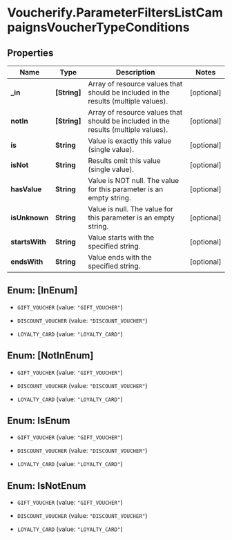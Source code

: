 # Voucherify.ParameterFiltersListCampaignsVoucherTypeConditions

## Properties

Name | Type | Description | Notes
------------ | ------------- | ------------- | -------------
**_in** | **[String]** | Array of resource values that should be included in the results (multiple values). | [optional] 
**notIn** | **[String]** | Array of resource values that should be included in the results (multiple values). | [optional] 
**is** | **String** | Value is exactly this value (single value). | [optional] 
**isNot** | **String** | Results omit this value (single value). | [optional] 
**hasValue** | **String** | Value is NOT null. The value for this parameter is an empty string. | [optional] 
**isUnknown** | **String** | Value is null. The value for this parameter is an empty string. | [optional] 
**startsWith** | **String** | Value starts with the specified string. | [optional] 
**endsWith** | **String** | Value ends with the specified string. | [optional] 



## Enum: [InEnum]


* `GIFT_VOUCHER` (value: `"GIFT_VOUCHER"`)

* `DISCOUNT_VOUCHER` (value: `"DISCOUNT_VOUCHER"`)

* `LOYALTY_CARD` (value: `"LOYALTY_CARD"`)





## Enum: [NotInEnum]


* `GIFT_VOUCHER` (value: `"GIFT_VOUCHER"`)

* `DISCOUNT_VOUCHER` (value: `"DISCOUNT_VOUCHER"`)

* `LOYALTY_CARD` (value: `"LOYALTY_CARD"`)





## Enum: IsEnum


* `GIFT_VOUCHER` (value: `"GIFT_VOUCHER"`)

* `DISCOUNT_VOUCHER` (value: `"DISCOUNT_VOUCHER"`)

* `LOYALTY_CARD` (value: `"LOYALTY_CARD"`)





## Enum: IsNotEnum


* `GIFT_VOUCHER` (value: `"GIFT_VOUCHER"`)

* `DISCOUNT_VOUCHER` (value: `"DISCOUNT_VOUCHER"`)

* `LOYALTY_CARD` (value: `"LOYALTY_CARD"`)




